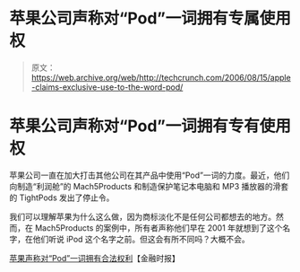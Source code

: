 # 苹果公司声称对“Pod”一词拥有专属使用权

> 原文：<https://web.archive.org/web/http://techcrunch.com/2006/08/15/apple-claims-exclusive-use-to-the-word-pod/>

# 苹果公司声称对“Pod”一词拥有专有使用权

苹果公司一直在加大打击其他公司在其产品中使用“Pod”一词的力度。最近，他们向制造“利润舱”的 Mach5Products 和制造保护笔记本电脑和 MP3 播放器的滑套的 TightPods 发出了停止令。

我们可以理解苹果为什么这么做，因为商标淡化不是任何公司都想去的地方。然而，在 Mach5Products 的案例中，所有者声称他们早在 2001 年就想到了这个名字，在他们听说 iPod 这个名字之前。但这会有所不同吗？大概不会。

[苹果声称对“Pod”一词拥有合法权利](https://web.archive.org/web/20220111234818/http://www.ft.com/cms/s/859887f2-2be6-11db-a7e1-0000779e2340.html)【金融时报】